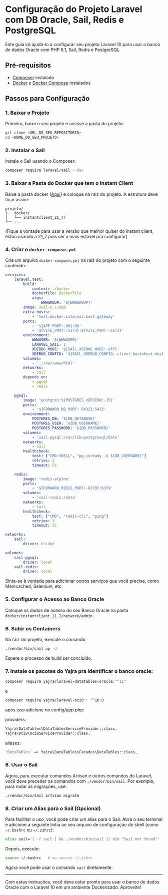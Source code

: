 # Configuração do Projeto Laravel com DB Oracle, Sail, Redis e PostgreSQL

Este guia irá ajudá-lo a configurar seu projeto Laravel 10 para usar o banco de dados Oracle com PHP 8.1, Sail, Redis e PostgreSQL.

## Pré-requisitos

- [Composer](https://getcomposer.org/) instalado
- [Docker](https://www.docker.com/) e [Docker Compose](https://docs.docker.com/compose/) instalados

## Passos para Configuração

### 1. Baixar o Projeto

Primeiro, baixe o seu projeto e acesse a pasta do projeto:

```bash
git clone <URL_DO_SEU_REPOSITORIO>
cd <NOME_DO_SEU_PROJETO>
```

### 2. Instalar o Sail

Instale o Sail usando o Composer:

```bash
composer require laravel/sail --dev
```

### 3. Baixar a Pasta do Docker que tem o Instant Client

Baixe a pasta docker ([Aqui](https://drive.google.com/file/d/1sUy8uurLyv-nejEanX-2xwF8yNRhDuy1/view?usp=sharing)) e coloque na raiz do projeto. A estrutura deve ficar assim:

```
projeto/
├── docker/
│   └── instantclient_21_7/
└── ...
```

(Fique a vontade para usar a versão que melhor quiser do instant client, estou usando a 21_7 pois ser a mais estavel pra configurar)

### 4. Criar o `docker-compose.yml`

Crie um arquivo `docker-compose.yml` na raiz do projeto com o seguinte conteúdo:

```yaml
services:
    laravel.test:
        build:
            context: ./docker
            dockerfile: Dockerfile
            args:
                WWWGROUP: '${WWWGROUP}'
        image: sail-8.1/app
        extra_hosts:
            - 'host.docker.internal:host-gateway'
        ports:
            - '${APP_PORT:-80}:80'
            - '${VITE_PORT:-5173}:${VITE_PORT:-5173}'
        environment:
            WWWUSER: '${WWWUSER}'
            LARAVEL_SAIL: 1
            XDEBUG_MODE: '${SAIL_XDEBUG_MODE:-off}'
            XDEBUG_CONFIG: '${SAIL_XDEBUG_CONFIG:-client_host=host.docker.internal}'
        volumes:
            - '.:/var/www/html'
        networks:
            - sail
        depends_on:
            - pgsql
            - redis

    pgsql:
        image: 'postgres:${POSTGRES_VERSION:-15}'
        ports:
            - '${FORWARD_DB_PORT:-5432}:5432'
        environment:
            POSTGRES_DB: '${DB_DATABASE}'
            POSTGRES_USER: '${DB_USERNAME}'
            POSTGRES_PASSWORD: '${DB_PASSWORD}'
        volumes:
            - 'sail-pgsql:/var/lib/postgresql/data'
        networks:
            - sail
        healthcheck:
            test: ["CMD-SHELL", "pg_isready -U ${DB_USERNAME}"]
            retries: 3
            timeout: 5s

    redis:
        image: 'redis:alpine'
        ports:
            - '${FORWARD_REDIS_PORT:-6379}:6379'
        volumes:
            - 'sail-redis:/data'
        networks:
            - sail
        healthcheck:
            test: ["CMD", "redis-cli", "ping"]
            retries: 3
            timeout: 5s

networks:
    sail:
        driver: bridge

volumes:
    sail-pgsql:
        driver: local
    sail-redis:
        driver: local
```

Sinta-se à vontade para adicionar outros serviços que você precise, como Memcached, Selenium, etc.

### 5. Configurar o Acesso ao Banco Oracle

Coloque os dados de acesso do seu Banco Oracle na pasta `docker/instantclient_21_7/network/admin`.

### 6. Subir os Containers

Na raiz do projeto, execute o comando:

```bash
./vendor/bin/sail up -d
```

Espere o processo de build ser concluído.

### 7. Instale os pacotes do Yajra pra identificar o banco oracle:
```bash
composer require yajra/laravel-datatables-oracle:"^11"
```
e
```bash
composer require yajra/laravel-oci8": "^10.0
```

após isso adicione no config/app.php:

providers:
```bash
Yajra\DataTables\DataTablesServiceProvider::class,
Yajra\Oci8\Oci8ServiceProvider::class,
```

aliases: 
```bash
'DataTables' => Yajra\DataTables\Facades\DataTables::class,
```

### 8. Usar o Sail

Agora, para executar comandos Artisan e outros comandos do Laravel, você deve preceder os comandos com `./vendor/bin/sail`. Por exemplo, para rodar as migrações, use:

```bash
./vendor/bin/sail artisan migrate
```

### 8. Criar um Alias para o Sail (Opcional)

Para facilitar o uso, você pode criar um alias para o Sail. Abra o seu terminal e adicione a seguinte linha ao seu arquivo de configuração do shell (como `~/.bashrc` ou `~/.zshrc`):

```bash
alias sail='[ -f sail ] && ./vendor/bin/sail || die "Sail not found"'
```

Depois, execute:

```bash
source ~/.bashrc   # ou source ~/.zshrc
```

Agora você pode usar o comando `sail` diretamente.

---

Com estas instruções, você deve estar pronto para usar o banco de dados Oracle com o Laravel 10 em um ambiente Dockerizado. Aproveite!
